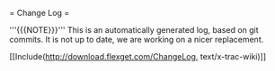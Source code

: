 = Change Log =

'''{{{NOTE}}}''' This is an automatically generated log, based on git commits. It is not up to date, we are working on a nicer replacement.

[[Include(http://download.flexget.com/ChangeLog, text/x-trac-wiki)]]